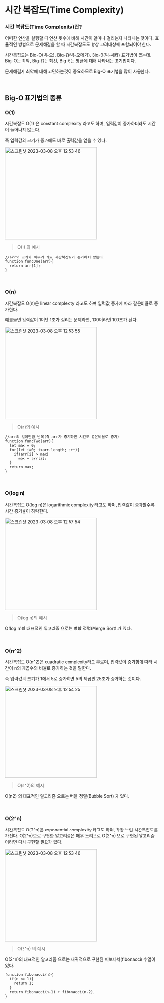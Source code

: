 # 시간 복잡도(Time Complexity)

### 시간 복잡도(Time Complexity)란?

어떠한 연산을 실행할 때 연산 횟수에 비해 시간이 얼마나 걸리는지 나타내는 것이다.
효율적인 방법으로 문제해결을 할 때 시간복잡도도 항상 고려대상에 포함되어야 한다.

시간복잡도는 Big-O(빅-오), Big-Ω(빅-오메가), Big-θ(빅-세타) 표기법이 있는데,
Big-O는 최악, Big-Ω는 최선, Big-θ는 평균에 대해 나타내는 표기법이다.

문제해결시 최악에 대해 고민하는것이 중요하므로 Big-O 표기법을 많이 사용한다.

<br/>

## Big-O 표기법의 종류

### O(1)

시간복잡도 O(1) 은 constant complexity 라고도 하며, 입력값이 증가하더라도 시간이 늘어나지 않는다.

즉 입력값의 크기가 증가해도 바로 출력값을 얻을 수 있다.


<img width="300" alt="스크린샷 2023-03-08 오후 12 53 46" src="https://user-images.githubusercontent.com/86769182/223615668-f40e69f1-c1ba-4629-b6ed-fed7b4f445e1.png">

> O(1) 의 예시

```
//arr의 크기가 아무리 커도 시간복잡도가 증가하지 않는다.
function funcOne(arr){
  return arr[1];
}
```

<br/>

### O(n)
시간복잡도 O(n)은 linear complexity 라고도 하며 입력값 증가에 따라 같은비율로 증가한다.

예를들면 입력값이 1이면 1초가 걸리는 문제라면, 100이라면 100초가 된다.

<img width="300" alt="스크린샷 2023-03-08 오후 12 53 55" src="https://user-images.githubusercontent.com/86769182/223615870-bf769964-39cd-4a18-b842-f880e147665c.png">

> O(n)의 예시

```
//arr의 길이만큼 반복(즉 arr가 증가하면 시간도 같은비율로 증가)
function funcTwo(arr){
  let max = 0;
  for(let i=0; i<arr.length; i++){
    if(arr[i] > max)
      max = arr[i];
  }
  return max;
}
```

<br/>

### O(log n)
시간복잡도 O(log n)은 logarithmic complexity 라고도 하며, 입력값이 증가할수록 시간 증가율이 하락한다.

<img width="300" alt="스크린샷 2023-03-08 오후 12 57 54" src="https://user-images.githubusercontent.com/86769182/223616066-e133a8ff-2ccb-4f08-a7dd-07e2d5cd48b2.png">

> O(log n)의 예시

O(log n)의 대표적인 알고리즘 으로는 병합 정렬(Merge Sort) 가 있다.

<br/>

### O(n^2)
시간복잡도 O(n^2)은 quadratic complexity라고 부르며,
입력값이 증가함에 따라 시간이 n의 제곱수의 비율로 증가하는 것을 말한다.

즉 입력값의 크기가 1에서 5로 증가하면 5의 제곱인 25초가 증가하는 것이다.

<img width="300" alt="스크린샷 2023-03-08 오후 12 54 25" src="https://user-images.githubusercontent.com/86769182/223615913-c6764bf0-8df9-465c-b43e-cebd9813b9ea.png">

> O(n^2)의 예시

O(n2) 의 대표적인 알고리즘 으로는 버블 정렬(Bubble Sort) 가 있다.

<br/>

### O(2^n)
시간복잡도 O(2^n)은 exponential complexity 라고도 하며, 가장 느린 시간복잡도를 가진다.
O(2^n)으로 구현한 알고리즘은 매우 느리므로 O(2^n) 으로 구현된 알고리즘 이라면 다시 구현할 필요가 있다.


<img width="300" alt="스크린샷 2023-03-08 오후 12 53 46" src="https://user-images.githubusercontent.com/86769182/223615668-f40e69f1-c1ba-4629-b6ed-fed7b4f445e1.png">

> O(2^n) 의 예시 

O(2^n)의 대표적인 알고리즘 으로는 재귀적으로 구현된 피보나치(fibonacci) 수열이 있다.

```
function fibonacci(n){
  if(n <= 1){
    return 1;
  }
  return fibonacci(n-1) + fibonacci(n-2);
}
```
